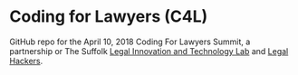 # Coding for Lawyers (C4L)
GitHub repo for the April 10, 2018 Coding For Lawyers Summit, a partnership or The Suffolk [Legal Innovation and Technology Lab](suffolklitlab.github.io) and [Legal Hackers](https://legalhackers.org/).
